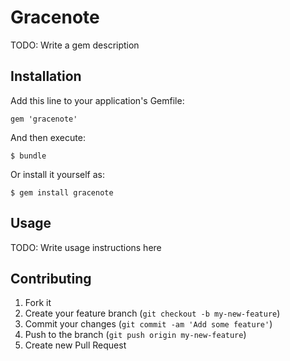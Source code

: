 # Gracenote

TODO: Write a gem description

## Installation

Add this line to your application's Gemfile:

    gem 'gracenote'

And then execute:

    $ bundle

Or install it yourself as:

    $ gem install gracenote

## Usage

TODO: Write usage instructions here

## Contributing

1. Fork it
2. Create your feature branch (`git checkout -b my-new-feature`)
3. Commit your changes (`git commit -am 'Add some feature'`)
4. Push to the branch (`git push origin my-new-feature`)
5. Create new Pull Request
